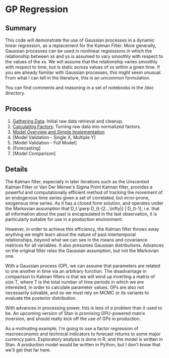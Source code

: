 # GP Regression

## Summary

This code will demonstrate the use of Gaussian processes in a dynamic linear regression, as a replacement for the Kalman Filter. More generally, Gaussian processes can be used in nonlinear regressions in which the relationship between xs and ys is assumed to vary smoothly with respect to the values of the xs. We will assume that the relationship varies smoothly with respect to time, but is static across values of xs within a given time. If you are already familiar with Gaussian processes, this might seem unusual. From what I can tell in the literature, this is an uncommon formulation.

You can find comments and reasoning in a set of notebooks in the /doc directory.

## Process

  1.  [Gathering Data](https://cdn.rawgit.com/billWalker/gp_regression/f34154e9/doc/Gathering_Data.html): Initial raw data retrieval and cleanup.
  2.  [Calculating Factors](https://cdn.rawgit.com/billWalker/gp_regression/9a06ddfa/doc/Calculating_Factors.html): Turning raw data into normalized factors.
  3.  [Model Overview and Simple Implementation](https://rawgit.com/billWalker/gp_regression/doc/Specifying%20the%20Model-Overview%20and%20Simplest%20Implementation.html)
  4.  [Model Validation - Single X, Multiple Y]
  4.  [Model Validation - Full Model]
  5.  [Forecasting]
  6.  [Model Comparison]

## Details

The Kalman filter, especially in later iterations such as the Unscented Kalman Filter or Van Der Merwe's Sigma Point Kalman filter, provides a powerful and computationally efficient method of tracking the movement of an endogenous time series given a set of correlated, but error-prone, exogenous time series. As it has a closed form solution, and operates under the Markovian assumption that D_t \perp D_{t-(2...\infty)} | D_{t-1}, i.e. that all information about the past is encapsulated in the last observation, it is particularly suitable for use in a production environment. 

However, in order to achieve this efficiency, the Kalman filter throws away anything we might learn about the nature of past intertemporal relationships, beyond what we can see in the means and covariance matrices for all variables. It also presumes Gaussian distributions. Advances on the original filter relax the Gaussian assumption, but not the Markovian one.

With a Gaussian process (GP), we can assume that parameters are related to one another in time via an arbitrary function. The disadvantage in comparison to Kalman filters is that we will wind up inverting a matrix of size T, where T is the total number of time periods in which we are interested, in order to calculate parameter values. GPs are also not necessarily solvable, and so we must rely on MCMC or its variants to evaluate the posterior distribution.

With advances in processing power, this is less of a problem than it used to be. An upcoming version of Stan is promising GPU-powered matrix inversion, and should really kick off the use of GPs in production.

As a motivating example, I'm going to use a factor regression of macroeconomic and technical indicators to forecast returns to some major currency pairs. Exploratory analysis is done in R, and the model is written in Stan. A production model would be written in Python, but I don't know that we'll get that far here.



